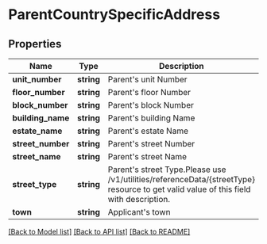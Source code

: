 # ParentCountrySpecificAddress

## Properties
Name | Type | Description | Notes
------------ | ------------- | ------------- | -------------
**unit_number** | **string** | Parent&#x27;s unit Number | [optional] 
**floor_number** | **string** | Parent&#x27;s floor Number | [optional] 
**block_number** | **string** | Parent&#x27;s block Number | [optional] 
**building_name** | **string** | Parent&#x27;s building Name | [optional] 
**estate_name** | **string** | Parent&#x27;s estate Name | [optional] 
**street_number** | **string** | Parent&#x27;s street Number | [optional] 
**street_name** | **string** | Parent&#x27;s street Name | [optional] 
**street_type** | **string** | Parent&#x27;s street Type.Please use /v1/utilities/referenceData/{streetType} resource to get valid value of this field with description. | [optional] 
**town** | **string** | Applicant&#x27;s town | [optional] 

[[Back to Model list]](../../README.md#documentation-for-models) [[Back to API list]](../../README.md#documentation-for-api-endpoints) [[Back to README]](../../README.md)

